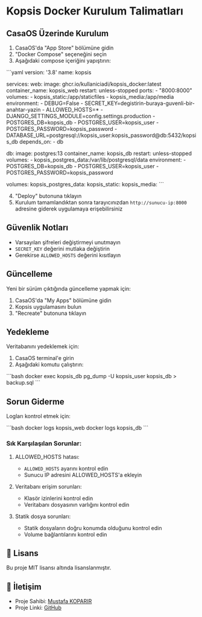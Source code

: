 # Kopsis Docker Kurulum Talimatları

## CasaOS Üzerinde Kurulum

1. CasaOS'da "App Store" bölümüne gidin
2. "Docker Compose" seçeneğini seçin
3. Aşağıdaki compose içeriğini yapıştırın:

\```yaml
version: '3.8'
name: kopsis

services:
  web:
    image: ghcr.io/kullaniciadi/kopsis_docker:latest
    container_name: kopsis_web
    restart: unless-stopped
    ports:
      - "8000:8000"
    volumes:
      - kopsis_static:/app/staticfiles
      - kopsis_media:/app/media
    environment:
      - DEBUG=False
      - SECRET_KEY=degistirin-buraya-guvenli-bir-anahtar-yazin
      - ALLOWED_HOSTS=*
      - DJANGO_SETTINGS_MODULE=config.settings.production
      - POSTGRES_DB=kopsis_db
      - POSTGRES_USER=kopsis_user
      - POSTGRES_PASSWORD=kopsis_password
      - DATABASE_URL=postgresql://kopsis_user:kopsis_password@db:5432/kopsis_db
    depends_on:
      - db

  db:
    image: postgres:13
    container_name: kopsis_db
    restart: unless-stopped
    volumes:
      - kopsis_postgres_data:/var/lib/postgresql/data
    environment:
      - POSTGRES_DB=kopsis_db
      - POSTGRES_USER=kopsis_user
      - POSTGRES_PASSWORD=kopsis_password

volumes:
  kopsis_postgres_data:
  kopsis_static:
  kopsis_media:
\```

4. "Deploy" butonuna tıklayın
5. Kurulum tamamlandıktan sonra tarayıcınızdan `http://sunucu-ip:8000` adresine giderek uygulamaya erişebilirsiniz

## Güvenlik Notları

- Varsayılan şifreleri değiştirmeyi unutmayın
- `SECRET_KEY` değerini mutlaka değiştirin
- Gerekirse `ALLOWED_HOSTS` değerini kısıtlayın

## Güncelleme

Yeni bir sürüm çıktığında güncelleme yapmak için:

1. CasaOS'da "My Apps" bölümüne gidin
2. Kopsis uygulamasını bulun
3. "Recreate" butonuna tıklayın

## Yedekleme

Veritabanını yedeklemek için:

1. CasaOS terminal'e girin
2. Aşağıdaki komutu çalıştırın:

\```bash
docker exec kopsis_db pg_dump -U kopsis_user kopsis_db > backup.sql
\```

## Sorun Giderme

Logları kontrol etmek için:

\```bash
docker logs kopsis_web
docker logs kopsis_db
\```

### Sık Karşılaşılan Sorunlar:

1. ALLOWED_HOSTS hatası:
   - `ALLOWED_HOSTS` ayarını kontrol edin
   - Sunucu IP adresini ALLOWED_HOSTS'a ekleyin

2. Veritabanı erişim sorunları:
   - Klasör izinlerini kontrol edin
   - Veritabanı dosyasının varlığını kontrol edin

3. Statik dosya sorunları:
   - Statik dosyaların doğru konumda olduğunu kontrol edin
   - Volume bağlantılarını kontrol edin

## 📝 Lisans

Bu proje MIT lisansı altında lisanslanmıştır.

## 📧 İletişim

- Proje Sahibi: [Mustafa KOPARIR](mailto:your.email@example.com)
- Proje Linki: [GitHub](https://github.com/kopsis-net/notdefteri) 